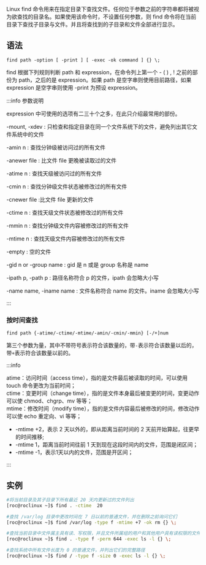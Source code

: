 Linux find 命令用来在指定目录下查找文件。任何位于参数之前的字符串都将被视为欲查找的目录名。如果使用该命令时，不设置任何参数，则 find 命令将在当前目录下查找子目录与文件。并且将查找到的子目录和文件全部进行显示。

## 语法

`find path -option [ -print ] [ -exec -ok command ] {} \;`

find 根据下列规则判断 path 和 expression，在命令列上第一个 - ( ) , ! 之前的部份为 path，之后的是 expression。如果 path 是空字串则使用目前路径，如果 expression 是空字串则使用 -print 为预设 expression。

:::info 参数说明

expression 中可使用的选项有二三十个之多，在此只介绍最常用的部份。

-mount, -xdev : 只检查和指定目录在同一个文件系统下的文件，避免列出其它文件系统中的文件

-amin n : 查找分钟级被访问过的所有文件

-anewer file : 比文件 file 更晚被读取过的文件

-atime n : 查找天级被访问过的所有文件

-cmin n : 查找分钟级文件状态被修改过的所有文件

-cnewer file :比文件 file 更新的文件

-ctime n : 查找天级文件状态被修改过的所有文件

-mmin n : 查找分钟级文件内容被修改过的所有文件

-mtime n : 查找天级文件内容被修改过的所有文件

-empty : 空的文件

-gid n or -group name : gid 是 n 或是 group 名称是 name

-ipath p, -path p : 路径名称符合 p 的文件，ipath 会忽略大小写

-name name, -iname name : 文件名称符合 name 的文件。iname 会忽略大小写

:::

### 按时间查找

`find path {-atime/-ctime/-mtime/-amin/-cmin/-mmin} [-/+]num`

第三个参数为量，其中不带符号表示符合该数量的，带`-`表示符合该数量以后的，带`+`表示符合该数量以前的。

:::info

atime：访问时间（access time），指的是文件最后被读取的时间，可以使用 touch 命令更改为当前时间；  
ctime：变更时间（change time），指的是文件本身最后被变更的时间，变更动作可以使 chmod、chgrp、mv 等等；  
mtime：修改时间（modify time），指的是文件内容最后被修改的时间，修改动作可以使 echo 重定向、vi 等等；

- -mtime +2，表示 2 天以外的，即从距离当前时间的 2 天前开始算起，往更早的时间推移;
- -mtime 1，距离当前时间往前 1 天到现在这段时间内的文件，范围是闭区间；
- -mtime -1，表示1天以内的文件，范围是开区间；

:::

## 实例

```bash
#将当前目录及其子目录下所有最近 20 天内更新过的文件列出
[roc@roclinux ~]$ find . -ctime  20

#查找 /var/log 目录中更改时间在 7 日以前的普通文件，并在删除之前询问它们
[roc@roclinux ~]$ find /var/log -type f -mtime +7 -ok rm {} \;

#查找当前目录中文件属主具有读、写权限，并且文件所属组的用户和其他用户具有读权限的文件
[roc@roclinux ~]$ find . -type f -perm 644 -exec ls -l {} \;

#查找系统中所有文件长度为 0 的普通文件，并列出它们的完整路径
[roc@roclinux ~]$ find / -type f -size 0 -exec ls -l {} \;

```
